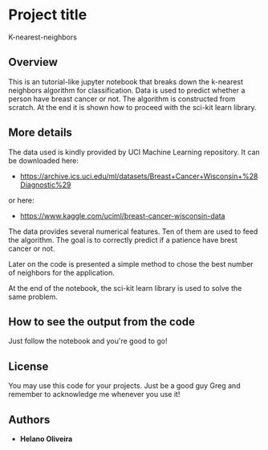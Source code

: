 # Project title

K-nearest-neighbors

## Overview

This is an tutorial-like jupyter notebook that breaks down the k-nearest neighbors algorithm for classification. 
Data is used to predict whether a person have breast cancer or not. The algorithm is constructed from scratch. 
At the end it is shown how to proceed with the sci-kit learn library. 

## More details

The data used is kindly provided by UCI Machine Learning repository. It can be downloaded here:
* https://archive.ics.uci.edu/ml/datasets/Breast+Cancer+Wisconsin+%28Diagnostic%29 

or here: 

* https://www.kaggle.com/uciml/breast-cancer-wisconsin-data

The data provides several numerical features. Ten of them are used to feed the algorithm. The goal is to correctly predict if a patience have brest cancer or not.

Later on the code is presented a simple method to chose the best number of neighbors for the application. 

At the end of the notebook, the sci-kit learn library is used to solve the same problem. 

## How to see the output from the code

Just follow the notebook and you're good to go!

## License

You may use this code for your projects. Just be a good guy Greg and remember to acknowledge me whenever you use it!

## Authors

- **Helano Oliveira**
